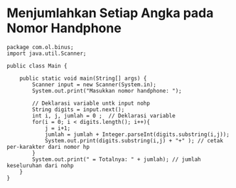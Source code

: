 # Menjumlahkan Setiap Angka pada Nomor Handphone

    package com.ol.binus;
    import java.util.Scanner;

    public class Main {

        public static void main(String[] args) {
            Scanner input = new Scanner(System.in);
            System.out.print("Masukkan nomor handphone: ");

            // Deklarasi variable untk input nohp
            String digits = input.next();
            int i, j, jumlah = 0 ;  // Deklarasi variable
            for(i = 0; i < digits.length(); i++){
                j = i+1;
                jumlah = jumlah + Integer.parseInt(digits.substring(i,j));
                System.out.print(digits.substring(i,j) + "+" ); // cetak per-karakter dari nomor hp
            }
            System.out.print(" = Totalnya: " + jumlah); // jumlah keseluruhan dari nohp
        }
    }
